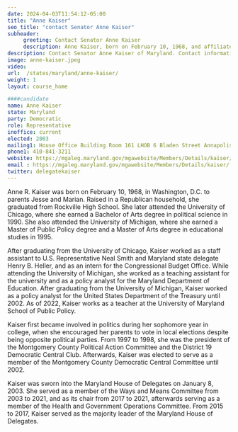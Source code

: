 ```yaml
---
date: 2024-04-03T11:54:12-05:00
title: "Anne Kaiser"
seo_title: "contact Senator Anne Kaiser"
subheader:
     greeting: Contact Senator Anne Kaiser
     description: Anne Kaiser, born on February 10, 1968, and affiliated with the Democratic Party, is an American politician serving as a member of the Maryland House of Delegates, representing District 14. Kaiser assumed office on January 8, 2003.
description: Contact Senator Anne Kaiser of Maryland. Contact information for Anne Kaiser includes email address, phone number, and mailing address.
image: anne-kaiser.jpeg
video:
url:  /states/maryland/anne-kaiser/
weight: 1
layout: course_home

####candidate
name: Anne Kaiser
state: Maryland
party: Democratic
role: Representative
inoffice: current
elected: 2003
mailing1: House Office Building Room 161 LHOB 6 Bladen Street Annapolis, MD 21401
phone1: 410-841-3211
website: https://mgaleg.maryland.gov/mgawebsite/Members/Details/kaiser/
email : https://mgaleg.maryland.gov/mgawebsite/Members/Details/kaiser/
twitter: delegatekaiser
---
```


Anne R. Kaiser was born on February 10, 1968, in Washington, D.C. to parents Jesse and Marian. Raised in a Republican household, she graduated from Rockville High School. She later attended the University of Chicago, where she earned a Bachelor of Arts degree in political science in 1990. She also attended the University of Michigan, where she earned a Master of Public Policy degree and a Master of Arts degree in educational studies in 1995.

After graduating from the University of Chicago, Kaiser worked as a staff assistant to U.S. Representative Neal Smith and Maryland state delegate Henry B. Heller, and as an intern for the Congressional Budget Office. While attending the University of Michigan, she worked as a teaching assistant for the university and as a policy analyst for the Maryland Department of Education. After graduating from the University of Michigan, Kaiser worked as a policy analyst for the United States Department of the Treasury until 2002. As of 2022, Kaiser works as a teacher at the University of Maryland School of Public Policy.

Kaiser first became involved in politics during her sophomore year in college, when she encouraged her parents to vote in local elections despite being opposite political parties. From 1997 to 1998, she was the president of the Montgomery County Political Action Committee and the District 19 Democratic Central Club. Afterwards, Kaiser was elected to serve as a member of the Montgomery County Democratic Central Committee until 2002.

Kaiser was sworn into the Maryland House of Delegates on January 8, 2003. She served as a member of the Ways and Means Committee from 2003 to 2021, and as its chair from 2017 to 2021, afterwards serving as a member of the Health and Government Operations Committee. From 2015 to 2017, Kaiser served as the majority leader of the Maryland House of Delegates.

